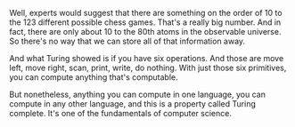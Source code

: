 Well, experts would suggest that there
are something on the order of 10 to the 123 different
possible chess games.
That's a really big number.
And in fact, there are only about 10
to the 80th atoms in the observable universe.
So there's no way that we can store all of that information
away.

And what Turing showed is if you have six operations.
And those are move left, move right, scan, print, write, do nothing.
With just those six primitives, you
can compute anything that's computable.

But nonetheless, anything you can compute in one language,
you can compute in any other language,
and this is a property called Turing complete.
It's one of the fundamentals of computer science.
